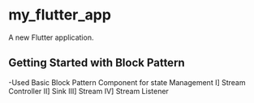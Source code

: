 # my_flutter_app

A new Flutter application.

## Getting Started with Block Pattern

-Used Basic Block Pattern Component for state Management
  I] Stream Controller
  II] Sink
  III] Stream
  IV] Stream Listener

